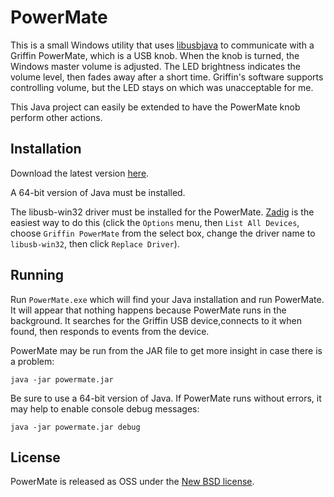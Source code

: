 # PowerMate

This is a small Windows utility that uses [libusbjava](http://libusbjava.sourceforge.net) to communicate with a Griffin PowerMate, which is a USB knob. When the knob is turned, the Windows master volume is adjusted. The LED brightness indicates the volume level, then fades away after a short time. Griffin's software supports controlling volume, but the LED stays on which was unacceptable for me.

This Java project can easily be extended to have the PowerMate knob perform other actions.

## Installation

Download the latest version [here](https://github.com/EsotericSoftware/powermate/releases).

A 64-bit version of Java must be installed.

The libusb-win32 driver must be installed for the PowerMate. [Zadig](http://zadig.akeo.ie/) is the easiest way to do this (click the `Options` menu, then `List All Devices`, choose `Griffin PowerMate` from the select box, change the driver name to `libusb-win32`, then click `Replace Driver`).

## Running

Run `PowerMate.exe` which will find your Java installation and run PowerMate. It will appear that nothing happens because PowerMate runs in the background. It searches for the Griffin USB device,connects to it when found, then responds to events from the device.

PowerMate may be run from the JAR file to get more insight in case there is a problem:

```
java -jar powermate.jar
```

Be sure to use a 64-bit version of Java. If PowerMate runs without errors, it may help to enable console debug messages:

```
java -jar powermate.jar debug
```

## License

PowerMate is released as OSS under the [New BSD license](https://github.com/EsotericSoftware/powermate/blob/master/LICENSE).

